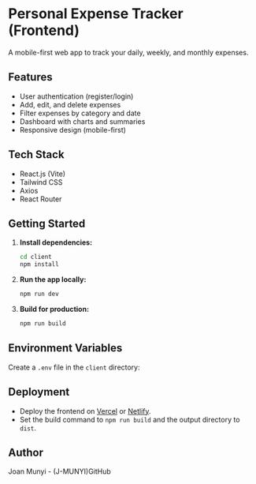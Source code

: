 # Personal Expense Tracker (Frontend)

A mobile-first web app to track your daily, weekly, and monthly expenses.

## Features

- User authentication (register/login)
- Add, edit, and delete expenses
- Filter expenses by category and date
- Dashboard with charts and summaries
- Responsive design (mobile-first)

## Tech Stack

- React.js (Vite)
- Tailwind CSS
- Axios
- React Router

## Getting Started

1. **Install dependencies:**
   ```bash
   cd client
   npm install
   ```

2. **Run the app locally:**
   ```bash
   npm run dev
   ```

3. **Build for production:**
   ```bash
   npm run build
   ```

## Environment Variables

Create a `.env` file in the `client` directory:


## Deployment

- Deploy the frontend on [Vercel](https://vercel.com/) or [Netlify](https://netlify.com/).
- Set the build command to `npm run build` and the output directory to `dist`.

## Author
Joan Munyi - (J-MUNYI)GitHub